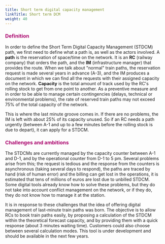 ```yaml
---
title: Short term digital capacity management
linkTitle: Short term DCM
weight: 40
---
```


<font color=#aa026d>

### Definition

</font>

In order to define the Short Term Digital Capacity Management (STDCM) path, we first need to define what a path is, as well as the actors involved. A **path** is the reservation of space/time on the network. It is an **RC** (railway company) that orders the path, and the **IM** (infrastructure manager) that provides the route. When we talk about "normal" train paths, the reservation request is made several years in advance (A-3), and the IM produces a document in which we can find all the requests with their assigned capacity on the network. **Capacity** is the total amount of track used by the RC's rolling stock to get from one point to another. As a preventive measure and in order to be able to manage certain contingencies (delays, technical or environmental problems), the rate of reserved train paths may not exceed 75% of the total capacity of the network.

This is where the last minute groove comes in. If there are no problems, the IM is left with about 25% of its capacity unused. So if an RC needs a path urgently (between A-1 and up to a few minutes before the rolling stock is due to depart), it can apply for a STDCM.

<font color=#aa026d>

### Challenges and ambitions

</font>

The STDCMs are currently managed by the capacity counter between A-1 and D-1, and by the operational counter from D-1 to 5 pm. Several problems arise from this; the request is tedious and the response from the counters is asynchronous (taking several days to respond), the paths are traced by hand (risk of human error) and the billing can get lost in the operations, it is estimated that tens of millions of euros are lost due to unbilled STDCM. Some digital tools already know how to solve these problems, but they do not take into account conflict management on the network, or if they do, they do not know how to manage it at the station.

It is in response to these challenges that the idea of offering digital management of last-minute train paths was born. The objective is to allow RCs to book train paths easily, by proposing a calculation of the STDCM within the theoretical forecast capacity, and by providing them with a quick response (about 3 minutes waiting time). Customers could also choose between several calculation modes. This tool is under development and should be available in the next few years. 